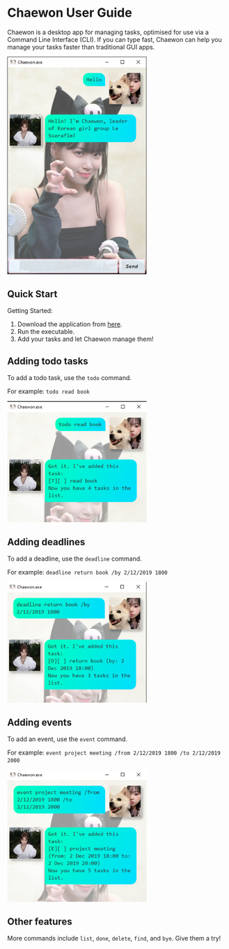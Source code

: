 # Chaewon User Guide

Chaewon is a desktop app for managing tasks, optimised for use via a Command Line Interface (CLI). 
If you can type fast, Chaewon can help you manage your tasks faster than traditional GUI apps.

<img src="Ui.png" width="320">

## Quick Start

Getting Started:
1.  Download the application from [here](https://github.com/bipplane/ip/).  
2.  Run the executable.  
3.  Add your tasks and let Chaewon manage them!  

## Adding todo tasks

To add a todo task, use the `todo` command.

For example: `todo read book`

<img src="todotest.png" width="320">

## Adding deadlines

To add a deadline, use the `deadline` command. 

For example: `deadline return book /by 2/12/2019 1800`

<img src="deadlinetest.png" width="320">

## Adding events

To add an event, use the `event` command.

For example: `event project meeting /from 2/12/2019 1800 /to 2/12/2019 2000`

<img src="eventtest.png" width="320">

## Other features
More commands include `list`, `done`, `delete`, `find`, and `bye`. Give them a try!